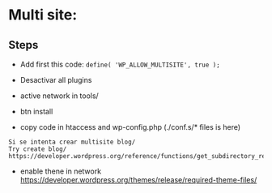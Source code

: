 # Multi site:

## Steps

* Add first this code:
   `define( 'WP_ALLOW_MULTISITE', true );`

* Desactivar all plugins
* active network in tools/ 
* btn install
* copy code in htaccess and wp-config.php  (./conf.s/* files is here)

```
Si se intenta crear multisite blog/ 
Try create blog/   https://developer.wordpress.org/reference/functions/get_subdirectory_reserved_names/
```

* enable thene in network   https://developer.wordpress.org/themes/release/required-theme-files/